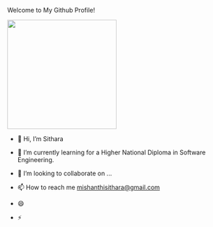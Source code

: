 Welcome to My Github Profile!

<p> <picture><img src = "https://github.com/7oSkaaa/7oSkaaa/blob/main/Images/about_me.gif?raw=true" width = 250px></picture> </p>

- 👋 Hi, I’m Sithara

- 🌱 I’m currently learning for a Higher National Diploma in Software Engineering.
- 💞️ I’m looking to collaborate on ...
- 📫 How to reach me mishanthisithara@gmail.com
- 😄
- ⚡ 

<!---
MishanthiSithara/MishanthiSithara is a ✨ special ✨ repository because its `README.md` (this file) appears on your GitHub profile.
You can click the Preview link to take a look at your changes.
--->
